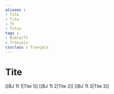 ```yaml
---
aliases : 
- Tite
- Tite
- Tt
- Titus
tags : 
- Bible/Tt
- français
cssclass : français
---
```


# Tite

[[BJ Tt 1|Tite 1]]
[[BJ Tt 2|Tite 2]]
[[BJ Tt 3|Tite 3]]
